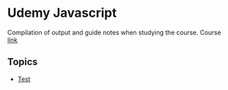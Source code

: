 # Udemy Javascript

Compilation of output and guide notes when studying the course. Course [link](https://www.udemy.com/course/javascript-tutorial-for-beginners-w)

## Topics

- [Test](/test)